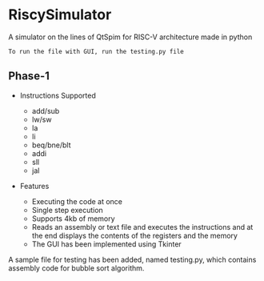 
# RiscySimulator
A simulator on the lines of QtSpim for RISC-V architecture made in python

    To run the file with GUI, run the testing.py file

## Phase-1
* Instructions Supported
    * add/sub
    * lw/sw
    * la
    * li
    * beq/bne/blt
    * addi
    * sll
    * jal

* Features
    * Executing the code at once
    * Single step execution
    * Supports 4kb of memory
    * Reads an assembly or text file and executes the instructions and at the end displays the contents of the registers and the memory
    * The GUI has been implemented using Tkinter

A sample file for testing has been added, named testing.py, which contains assembly code for bubble sort algorithm.



